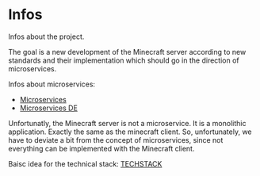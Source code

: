 # Infos
Infos about the project.

The goal is a new development of the Minecraft server according to new standards and their implementation which should go in the direction of microservices.

Infos about microservices:

- [Microservices](https://en.wikipedia.org/wiki/Microservices)
- [Microservices DE](https://de.wikipedia.org/wiki/Microservices)

Unfortunatly, the Minecraft server is not a microservice. It is a monolithic application. Exactly the same as the minecraft client.
So, unfortunately, we have to deviate a bit from the concept of microservices, since not everything can be implemented with the Minecraft client.

Baisc idea for the technical stack:
[TECHSTACK](./TECHSTACK.md)